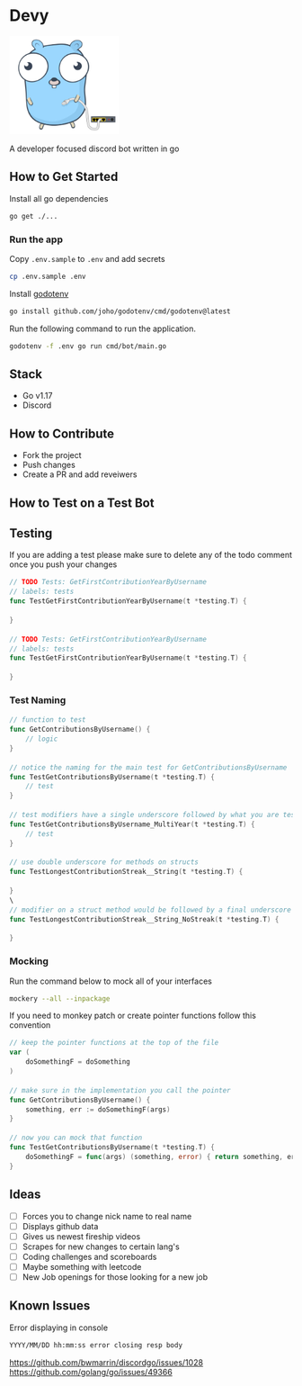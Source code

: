 <p align="center">
<h1 style="border-bottom: none;">Devy</h1>

<img src="./devy.svg" height="175">

A developer focused discord bot written in go
</p>

## How to Get Started

Install all go dependencies

```sh
go get ./...
```

### Run the app

Copy `.env.sample` to `.env` and add secrets

```sh
cp .env.sample .env
```

Install [godotenv](https://github.com/joho/godotenv)

```sh
go install github.com/joho/godotenv/cmd/godotenv@latest
```

Run the following command to run the application.

```sh
godotenv -f .env go run cmd/bot/main.go
```

## Stack

- Go v1.17
- Discord

## How to Contribute

- Fork the project
- Push changes
- Create a PR and add reveiwers

## How to Test on a Test Bot

## Testing

If you are adding a test please make sure to delete any of the todo comment once you push your changes

```go
// TODO Tests: GetFirstContributionYearByUsername
// labels: tests
func TestGetFirstContributionYearByUsername(t *testing.T) {

}

// TODO Tests: GetFirstContributionYearByUsername
// labels: tests
func TestGetFirstContributionYearByUsername(t *testing.T) {

}
```

### Test Naming

```go
// function to test
func GetContributionsByUsername() {
    // logic
}

// notice the naming for the main test for GetContributionsByUsername
func TestGetContributionsByUsername(t *testing.T) {
    // test
}

// test modifiers have a single underscore followed by what you are testing for
func TestGetContributionsByUsername_MultiYear(t *testing.T) {
    // test
}

// use double underscore for methods on structs
func TestLongestContributionStreak__String(t *testing.T) {

}
\
// modifier on a struct method would be followed by a final underscore and what you are testing for
func TestLongestContributionStreak__String_NoStreak(t *testing.T) {

}

```

### Mocking

Run the command below to mock all of your interfaces

```sh
mockery --all --inpackage
```

If you need to monkey patch or create pointer functions follow this convention

```go
// keep the pointer functions at the top of the file
var (
    doSomethingF = doSomething
)

// make sure in the implementation you call the pointer
func GetContributionsByUsername() {
    something, err := doSomethingF(args)
}

// now you can mock that function
func TestGetContributionsByUsername(t *testing.T) {
    doSomethingF = func(args) (something, error) { return something, err }
}

```

## Ideas

- [ ] Forces you to change nick name to real name
- [ ] Displays github data
- [ ] Gives us newest fireship videos
- [ ] Scrapes for new changes to certain lang's
- [ ] Coding challenges and scoreboards
- [ ] Maybe something with leetcode
- [ ] New Job openings for those looking for a new job

## Known Issues

Error displaying in console

```sh
YYYY/MM/DD hh:mm:ss error closing resp body
```

https://github.com/bwmarrin/discordgo/issues/1028
https://github.com/golang/go/issues/49366
